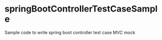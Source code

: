 # springBootControllerTestCaseSample
Sample code to write spring boot controller test case MVC mock
